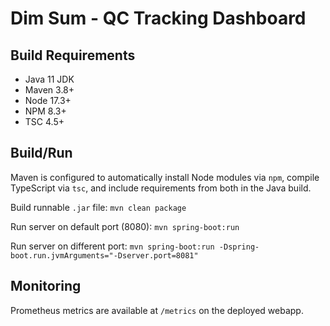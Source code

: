 # Dim Sum - QC Tracking Dashboard

## Build Requirements

* Java 11 JDK
* Maven 3.8+
* Node 17.3+
* NPM 8.3+
* TSC 4.5+

## Build/Run

Maven is configured to automatically install Node modules via `npm`, compile TypeScript via `tsc`,
and include requirements from both in the Java build.

Build runnable `.jar` file: `mvn clean package`

Run server on default port (8080): `mvn spring-boot:run`

Run server on different port: `mvn spring-boot:run -Dspring-boot.run.jvmArguments="-Dserver.port=8081"`

## Monitoring

Prometheus metrics are available at `/metrics` on the deployed webapp.
